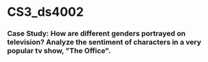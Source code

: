 # CS3_ds4002

### Case Study: How are different genders portrayed on television?  Analyze the sentiment of characters in a very popular tv show, "The Office".
